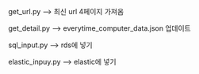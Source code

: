 get_url.py --> 최신 url 4페이지 가져옴

get_detail.py --> everytime_computer_data.json 업데이트

sql_input.py --> rds에 넣기

elastic_inpuy.py --> elastic에 넣기
